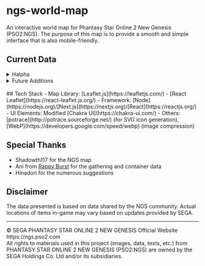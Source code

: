 # ngs-world-map
An interactive world map for Phantasy Star Online 2 New Genesis (PSO2:NGS).
The purpose of this map is to provide a smooth and simple interface that is also mobile-friendly.

## Current Data 
<details>
  <summary>Halpha</summary>

#### Aelio Region
* English/日本語 text
* Key landmarks: Ryuker Devices, Cocoons, Towers, Region Mags
* Gathering Nodes (credits: [Ani/Rappy Burst](https://new-gen.rappy-burst.com/gathering/))
* Caves and Tunnels (credits: [Ani/Rappy Burst](https://new-gen.rappy-burst.com/gathering/))
* Red Item Containers (credits: [Ani/Rappy Burst](https://new-gen.rappy-burst.com/gathering/))
* Field Bosses (Veteran enemies)
* Regions (Exploration/Battle)
</details>

<details>
  <summary>Future Additions</summary>

  * A custom layer control panel
  * More gathering nodes
  * The desert region
</details>

<br/>
## Tech Stack
- Map Library: [Leaflet.js](https://leafletjs.com/) - [React Leaflet](https://react-leaflet.js.org/)
- Framework: [Node](https://nodejs.org)/[Next.js](https://nextjs.org)/[React](https://reactjs.org/)
- UI Elements: Modified [Chakra UI](https://chakra-ui.com/)
- Others: [potrace](http://potrace.sourceforge.net/) (for SVG icon generation), [WebP](https://developers.google.com/speed/webp) (image compression)

## Special Thanks
* Shadowth117 for the NGS map
* Ani from [Rappy Burst](https://new-gen.rappy-burst.com/) for the gathering and container data
* Hinadori for the numerous suggestions

## Disclaimer
The data presented is based on data shared by the NGS community. Actual locations of items in-game may vary based on updates provided by SEGA.

<hr/>
&copy; SEGA PHANTASY STAR ONLINE 2 NEW GENESIS Official Website https://ngs.pso2.com
<br/>
All rights to materials used in this project (images, data, texts, etc.) from PHANTASY STAR ONLINE 2 NEW GENESIS (PSO2:NGS) are owned by the SEGA Holdings Co. Ltd and/or its subsidiaries.
